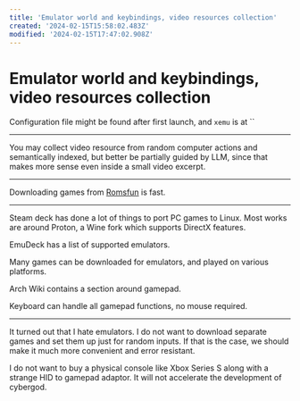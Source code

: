 ```yaml
---
title: 'Emulator world and keybindings, video resources collection'
created: '2024-02-15T15:58:02.483Z'
modified: '2024-02-15T17:47:02.908Z'
---
```


# Emulator world and keybindings, video resources collection

Configuration file might be found after first launch, and `xemu` is at ``

---

You may collect video resource from random computer actions and semantically indexed, but better be partially guided by LLM, since that makes more sense even inside a small video excerpt.

---

Downloading games from [Romsfun](https://romsfun.com) is fast.

---

Steam deck has done a lot of things to port PC games to Linux. Most works are around Proton, a Wine fork which supports DirectX features.

EmuDeck has a list of supported emulators.

Many games can be downloaded for emulators, and played on various platforms.

Arch Wiki contains a section around gamepad.

Keyboard can handle all gamepad functions, no mouse required.

---

It turned out that I hate emulators. I do not want to download separate games and set them up just for random inputs. If that is the case, we should make it much more convenient and error resistant.

I do not want to buy a physical console like Xbox Series S along with a strange HID to gamepad adaptor. It will not accelerate the development of cybergod.

